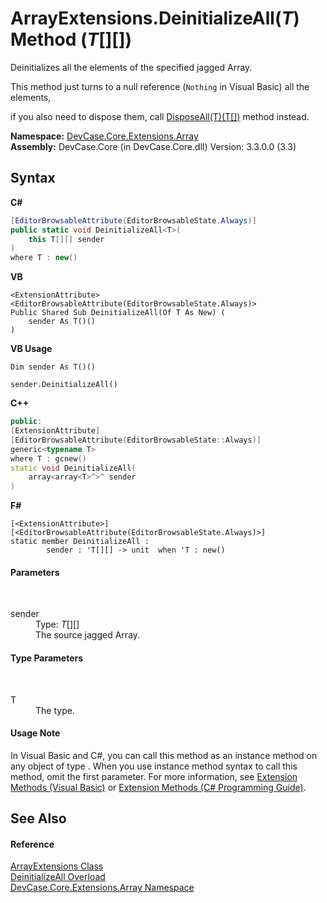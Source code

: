 # ArrayExtensions.DeinitializeAll(*T*) Method (*T*[][])
 

Deinitializes all the elements of the specified jagged Array. 

 This method just turns to a null reference (`Nothing` in Visual Basic) all the elements, 

 if you also need to dispose them, call <a href="M_DevCase_Core_Extensions_IDisposable_IDisposableExtensions_DisposeAll__1">DisposeAll(T)(T[])</a> method instead.

**Namespace:**&nbsp;<a href="N_DevCase_Core_Extensions_Array">DevCase.Core.Extensions.Array</a><br />**Assembly:**&nbsp;DevCase.Core (in DevCase.Core.dll) Version: 3.3.0.0 (3.3)

## Syntax

**C#**<br />
``` C#
[EditorBrowsableAttribute(EditorBrowsableState.Always)]
public static void DeinitializeAll<T>(
	this T[][] sender
)
where T : new()

```

**VB**<br />
``` VB
<ExtensionAttribute>
<EditorBrowsableAttribute(EditorBrowsableState.Always)>
Public Shared Sub DeinitializeAll(Of T As New) ( 
	sender As T()()
)
```

**VB Usage**<br />
``` VB Usage
Dim sender As T()()

sender.DeinitializeAll()
```

**C++**<br />
``` C++
public:
[ExtensionAttribute]
[EditorBrowsableAttribute(EditorBrowsableState::Always)]
generic<typename T>
where T : gcnew()
static void DeinitializeAll(
	array<array<T>^>^ sender
)
```

**F#**<br />
``` F#
[<ExtensionAttribute>]
[<EditorBrowsableAttribute(EditorBrowsableState.Always)>]
static member DeinitializeAll : 
        sender : 'T[][] -> unit  when 'T : new()

```


#### Parameters
&nbsp;<dl><dt>sender</dt><dd>Type: *T*[][]<br />The source jagged Array.</dd></dl>

#### Type Parameters
&nbsp;<dl><dt>T</dt><dd>The type.</dd></dl>

#### Usage Note
In Visual Basic and C#, you can call this method as an instance method on any object of type . When you use instance method syntax to call this method, omit the first parameter. For more information, see <a href="https://docs.microsoft.com/dotnet/visual-basic/programming-guide/language-features/procedures/extension-methods">Extension Methods (Visual Basic)</a> or <a href="https://docs.microsoft.com/dotnet/csharp/programming-guide/classes-and-structs/extension-methods">Extension Methods (C# Programming Guide)</a>.

## See Also


#### Reference
<a href="T_DevCase_Core_Extensions_Array_ArrayExtensions">ArrayExtensions Class</a><br /><a href="Overload_DevCase_Core_Extensions_Array_ArrayExtensions_DeinitializeAll">DeinitializeAll Overload</a><br /><a href="N_DevCase_Core_Extensions_Array">DevCase.Core.Extensions.Array Namespace</a><br />